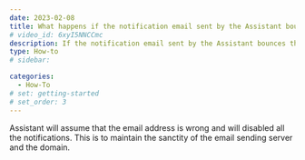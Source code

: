 ```yaml
---
date: 2023-02-08
title: What happens if the notification email sent by the Assistant bounces
# video_id: 6xyI5NNCCmc
description: If the notification email sent by the Assistant bounces then assistant will disable all the notifications.
type: How-to
# sidebar:

categories:
  - How-To
# set: getting-started
# set_order: 3
---
```

Assistant will assume that the email address is wrong and will disabled all the notifications. This is to maintain the sanctity of the email sending server and the domain.